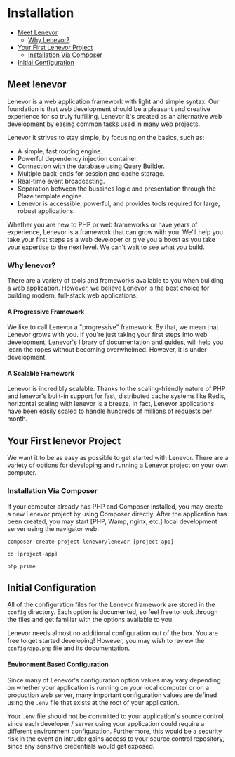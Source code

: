 # Installation

- [Meet Lenevor](#meet-lenevor)
    - [Why Lenevor?](#why-lenevor)
- [Your First Lenevor Project](#your-first-lenevor-project)
    - [Installation Via Composer](#installation-via-composer)
- [Initial Configuration](#initial-configuration)

<a name="meet-lenevor"></a>
## Meet lenevor

Lenevor is a web application framework with light and simple syntax. Our foundation is that web development should be a pleasant and creative experience for so truly fulfilling. Lenevor it's created as an alternative web development by easing common tasks used in many web projects.

Lenevor it strives to stay simple, by focusing on the basics, such as:

- A simple, fast routing engine.
- Powerful dependency injection container.
- Connection with the database using Query Builder.
- Multiple back-ends for session and cache storage.
- Real-time event broadcasting.
- Separation between the bussines logic and presentation through the Plaze template engine.
- Lenevor is accessible, powerful, and provides tools required for large, robust applications.

Whether you are new to PHP or web frameworks or have years of experience, Lenevor is a framework that can grow with you. We'll help you take your first steps as a web developer or give you a boost as you take your expertise to the next level. We can't wait to see what you build.

<a name="why-lenevor"></a>
### Why lenevor?

There are a variety of tools and frameworks available to you when building a web application. However, we believe Lenevor is the best choice for building modern, full-stack web applications.

#### A Progressive Framework

We like to call Lenevor a "progressive" framework. By that, we mean that Lenevor grows with you. If you're just taking your first steps into web development, Lenevor's library of documentation and guides, will help you learn the ropes without becoming overwhelmed. However, it is under development.

#### A Scalable Framework

Lenevor is incredibly scalable. Thanks to the scaling-friendly nature of PHP and lenevor's built-in support for fast, distributed cache systems like Redis, horizontal scaling with lenevor is a breeze. In fact, Lenevor applications have been easily scaled to handle hundreds of millions of requests per month.

<a name="your-first-lenevor-project"></a>
## Your First lenevor Project

We want it to be as easy as possible to get started with Lenevor. There are a variety of options for developing and running a Lenevor project on your own computer. 

<a name="installation-via-composer"></a>
### Installation Via Composer

If your computer already has PHP and Composer installed, you may create a new Lenevor project by using Composer directly. After the application has been created, you may start [PHP, Wamp, nginx, etc.] local development server using the navigator web:

    composer create-project lenevor/lenevor [project-app]

    cd [project-app]

    php prime

<a name="initial-configuration"></a>
## Initial Configuration

All of the configuration files for the Lenevor framework are stored in the `config` directory. Each option is documented, so feel free to look through the files and get familiar with the options available to you.

Lenevor needs almost no additional configuration out of the box. You are free to get started developing! However, you may wish to review the `config/app.php` file and its documentation.

<a name="environment-configuration"></a>
#### Environment Based Configuration

Since many of Lenevor's configuration option values may vary depending on whether your application is running on your local computer or on a production web server, many important configuration values are defined using the `.env` file that exists at the root of your application.

Your `.env` file should not be committed to your application's source control, since each developer / server using your application could require a different environment configuration. Furthermore, this would be a security risk in the event an intruder gains access to your source control repository, since any sensitive credentials would get exposed.
